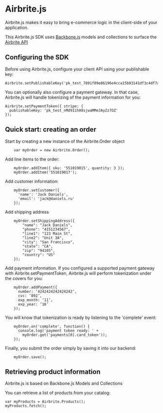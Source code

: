 Airbrite.js
===========

Airbrite.js makes it easy to bring e-commerce logic in the client-side
of your application.

This Airbrite.js SDK uses [Backbone.js](http://backbonejs.org/)
 models and collections to surface the [Airbrite
API](https://github.com/airbrite/airbrite-api)

## Configuring the SDK

Before using Airbrite.js, configure your client API using your publishable
key:

    Airbrite.setPublishableKey('pk_test_7891f09e86196e4cca15b93141df3c4df7a92063');

You can optionally also configure a payment gateway. In that case,
Airbrite.js will handle tokenizing of the payment information for you:

    Airbrite.setPaymentToken({ stripe: {
      publishableKey: 'pk_test_nMd9IihA9sjwaMMeJAyZz7OZ'
    });

## Quick start: creating an order

Start by creating a new instance of the Airbrite.Order object

```
    var myOrder = new Airbrite.Order();
```

Add line items to the order:

```
    myOrder.addItem({ sku: '551019015', quantity: 3 });
    myOrder.addItem('551019017');
```

Add customer information:

```
    myOrder.setCustomer({
      'name': 'Jack Daniels',
      'email': 'jack@daniels.ru'
    });
```

Add shipping address

```
    myOrder.setShippingAddress({
        "name": "Jack Daniels",
        "phone": "4151234567",
        "line1": "123 Main St",
        "line2": "Unit 3A",
        "city": "San Francisco",
        "state": "CA",
        "zip": "94105",
        "country": "US"
    });
```

Add payment information. If you configured a supported payment gateway
with Airbrite.setPaymentToken, Airbrite.js will perform tokenization
under the covers for you:

```
    myOrder.addPayment({
      number: ‘4242424242424242’,
      cvc: ‘892’,
      exp_month: ‘11’,
      exp_year: ‘16’
    });
```

You will know that tokenization is ready by listening to the 'complete'
event:

```
    myOrder.on('complete', function() {
      console.log('payment token ready: ' +
        myOrder.get('payments[0].card_token'));
    });
```

Finally, you submit the order simply by saving it into our backend:

```
    myOrder.save();
```

## Retrieving product information

Airbrite.js is based on Backbone.js Models and Collections

You can retrieve a list of products from your catalog:

    var myProducts = Airbrite.Products();
    myProducts.fetch();
